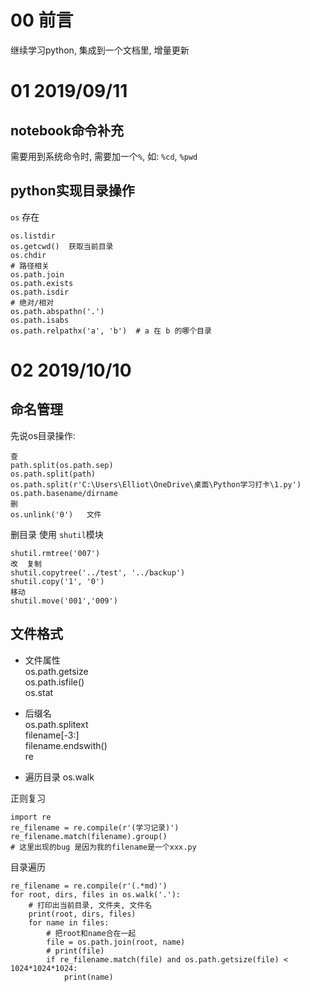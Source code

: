 # 00 前言
继续学习python, 集成到一个文档里, 增量更新

# 01 2019/09/11
## notebook命令补充
需要用到系统命令时, 需要加一个`%`, 如: `%cd`, `%pwd`

## python实现目录操作
`os` 存在
```
os.listdir
os.getcwd()  获取当前目录
os.chdir
# 路径相关
os.path.join
os.path.exists
os.path.isdir
# 绝对/相对
os.path.abspathn('.')
os.path.isabs
os.path.relpathx('a', 'b')  # a 在 b 的哪个目录 
```

# 02 2019/10/10
## 命名管理
先说os目录操作:  
```
查
path.split(os.path.sep)  
os.path.split(path)
os.path.split(r'C:\Users\Elliot\OneDrive\桌面\Python学习打卡\1.py')  
os.path.basename/dirname
删
os.unlink('0')   文件
```
删目录 使用 `shutil`模块
```
shutil.rmtree('007')
改  复制  
shutil.copytree('../test', '../backup')
shutil.copy('1', '0')
移动
shutil.move('001','009') 
```

## 文件格式
- 文件属性  
    os.path.getsize  
    os.path.isfile()  
    os.stat
- 后缀名  
    os.path.splitext  
    filename[-3:]  
    filename.endswith()  
    re  

- 遍历目录
    os.walk

正则复习  
```
import re
re_filename = re.compile(r'(学习记录)')
re_filename.match(filename).group()  
# 这里出现的bug 是因为我的filename是一个xxx.py
```
目录遍历  
```
re_filename = re.compile(r'(.*md)')
for root, dirs, files in os.walk('.'):
    # 打印出当前目录, 文件夹, 文件名
    print(root, dirs, files)
    for name in files:
        # 把root和name合在一起
        file = os.path.join(root, name) 
        # print(file)
        if re_filename.match(file) and os.path.getsize(file) < 1024*1024*1024:
            print(name)
```